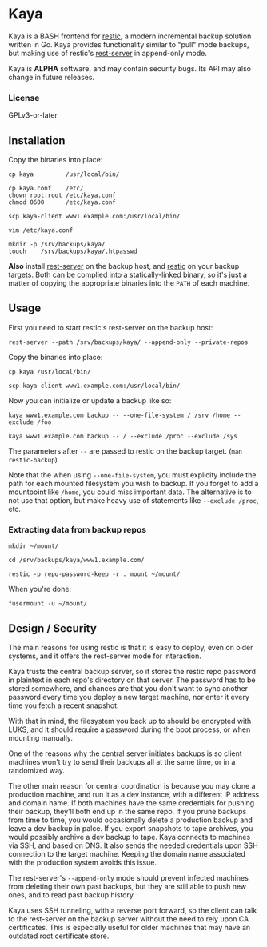 # Kaya

Kaya is a BASH frontend for [restic](https://github.com/restic/restic), a
modern incremental backup solution written in Go. Kaya provides functionality
similar to "pull" mode backups, but making use of restic's
[rest-server](https://github.com/restic/rest-server) in append-only mode.

Kaya is **ALPHA** software, and may contain security bugs. Its API may also
change in future releases.

### License

GPLv3-or-later

## Installation

Copy the binaries into place:

    cp kaya         /usr/local/bin/

    cp kaya.conf    /etc/
    chown root:root /etc/kaya.conf
    chmod 0600      /etc/kaya.conf

    scp kaya-client www1.example.com:/usr/local/bin/

    vim /etc/kaya.conf

    mkdir -p /srv/backups/kaya/
    touch    /srv/backups/kaya/.htpasswd

**Also** install [rest-server](https://github.com/restic/rest-server) on the
backup host, and [restic](https://github.com/restic/restic) on your backup
targets.  Both can be complied into a statically-linked binary, so it's just a
matter of copying the appropriate binaries into the `PATH` of each machine.

## Usage

First you need to start restic's rest-server on the backup host:

    rest-server --path /srv/backups/kaya/ --append-only --private-repos

Copy the binaries into place:

    cp kaya /usr/local/bin/

    scp kaya-client www1.example.com:/usr/local/bin/

Now you can initialize or update a backup like so:

    kaya www1.example.com backup -- --one-file-system / /srv /home --exclude /foo

    kaya www1.example.com backup -- / --exclude /proc --exclude /sys

The parameters after `--` are passed to restic on the backup target. (`man
restic-backup`)

Note that the when using `--one-file-system`, you must explicity include the
path for each mounted filesystem you wish to backup. If you forget to add a
mountpoint like `/home`, you could miss important data. The alternative is to
not use that option, but make heavy use of statements like `--exclude /proc`,
etc.

### Extracting data from backup repos

    mkdir ~/mount/

    cd /srv/backups/kaya/www1.example.com/

    restic -p repo-password-keep -r . mount ~/mount/

When you're done:

    fusermount -u ~/mount/

## Design / Security

The main reasons for using restic is that it is easy to deploy, even on older
systems, and it offers the rest-server mode for interaction.

Kaya trusts the central backup server, so it stores the restic repo password in
plaintext in each repo's directory on that server. The password has to be
stored somewhere, and chances are that you don't want to sync another password
every time you deploy a new target machine, nor enter it every time you fetch a
recent snapshot.

With that in mind, the filesystem you back up to should be encrypted with LUKS,
and it should require a password during the boot process, or when mounting
manually.

One of the reasons why the central server initiates backups is so client
machines won't try to send their backups all at the same time, or in a
randomized way.

The other main reason for central coordination is because you may clone a
production machine, and run it as a dev instance, with a different IP address
and domain name. If both machines have the same credentials for pushing their
backup, they'll both end up in the same repo. If you prune backups from time to
time, you would occasionally delete a production backup and leave a dev backup
in palce. If you export snapshots to tape archives, you would possibly archive
a dev backup to tape. Kaya connects to machines via SSH, and based on DNS. It
also sends the needed credentials upon SSH connection to the target machine.
Keeping the domain name associated with the production system avoids this
issue.

The rest-server's `--append-only` mode should prevent infected machines from
deleting their own past backups, but they are still able to push new ones, and
to read past backup history.

Kaya uses SSH tunneling, with a reverse port forward, so the client can talk to
the rest-server on the backup server without the need to rely upon CA
certificates. This is especially useful for older machines that may have an
outdated root certificate store.

